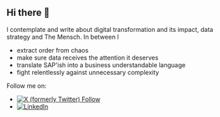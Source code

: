 ## Hi there 👋

I contemplate and write about digital transformation and its impact, data strategy and The Mensch. In between I
- extract order from chaos
- make sure data receives the attention it deserves
- translate SAP'ish into a business understandable language
- fight relentlessly against unnecessary complexity

Follow me on:
- <a href="https://x.com/esweckert"><img alt="X (formerly Twitter) Follow" src="https://img.shields.io/twitter/follow/esweckert"></a>
- <a href="https://www.linkedin.com/in/esweckert/"><img alt="LinkedIn" src="https://img.shields.io/badge/linkedin-%230077B5.svg?style=for-the-badge&logo=linkedin&logoColor=white"/></a>


<!--
**esweckert/esweckert** is a ✨ _special_ ✨ repository because its `README.md` (this file) appears on your GitHub profile.

Here are some ideas to get you started:

- 🔭 I’m currently working on ...
- 🌱 I’m currently learning ...
- 👯 I’m looking to collaborate on ...
- 🤔 I’m looking for help with ...
- 💬 Ask me about ...
- 📫 How to reach me: ...
- 😄 Pronouns: ...
- ⚡ Fun fact: ...
-->
